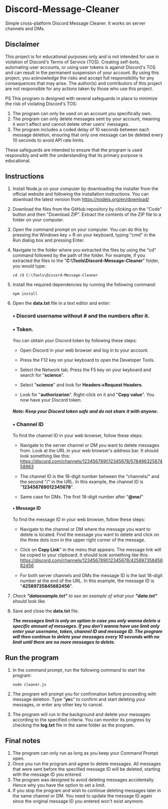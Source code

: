# Discord-Message-Cleaner
Simple cross-platform Discord Message Cleaner. It works on server channels and DMs.

## Disclaimer

This project is for educational purposes only and is not intended for use in violation of Discord's Terms of Service (TOS). Creating self-bots, automating user accounts, or using user tokens is against Discord's TOS and can result in the permanent suspension of your account. By using this project, you acknowledge the risks and accept full responsibility for any consequences that may arise. The author(s) and contributors of this project are not responsible for any actions taken by those who use this project.

PS
This program is designed with several safeguards in place to minimize the risk of violating Discord's TOS:

1. The program can only be used on an account you specifically own.
2. The program can only delete messages sent by your account, meaning it won't affect and cannot delete other users' messages.
3. The program includes a coded delay of 10 seconds between each message deletion, ensuring that only one message can be deleted every 10 seconds to avoid API rate limits.

These safeguards are intended to ensure that the program is used responsibly and with the understanding that its primary purpose is educational.

## Instructions

1. Install Node.js on your computer by downloading the installer from the official website and following the installation instructions. You can download the latest version from https://nodejs.org/en/download/

2. Download the files from the GitHub repository by clicking on the "Code" button and then "Download ZIP". Extract the contents of the ZIP file to a folder on your computer.

3. Open the command prompt on your computer. You can do this by pressing the Windows key + R on your keyboard, typing "cmd" in the Run dialog box and pressing Enter.

4. Navigate to the folder where you extracted the files by using the "cd" command followed by the path of the folder. For example, if you extracted the files to the "**C:\Tools\Discord-Message-Cleaner**" folder, you would type:

       cd /d C:\Tools\Discord-Message-Cleaner

5. Install the required dependencies by running the following command:

       npm install

6. Open the **data.txt** file in a text editor and enter:


      ### • **Discord username** without # and the numbers after it.

      ### • **Token**.
      You can obtain your Discord token by following these steps:
      
      - Open Discord in your web browser and log in to your account.
      
      - Press the F12 key on your keyboard to open the Developer Tools.
      
      - Select the Network tab. Press the F5 key on your keyboard and search for "**science**".
      
      - Select "**science**" and look for **Headers->Request Headers**.
      
      - Look for "**authorizarion**". Right-click on it and "**Copy value**". You now have your Discord token.

      #### _**Note: Keep your Discord token safe and do not share it with anyone.**_

      ### • **Channel ID**
      To find the channel ID in your web browser, follow these steps:

      - Navigate to the server channel or DM you want to delete messages from.
      Look at the URL in your web browser's address bar. It should look something like this: https://discord.com/channels/123456789012345678/57849632587458963
      
      - The channel ID is the 18-digit number between the "channels/" and the second "/" in the URL. In this example, the channel ID is "**123456789012345678**".
     
      - Same case for DMs. The first 18-digit number after "**@me/**"

      #### • **Message ID**
      To find the message ID in your web browser, follow these steps:

      - Navigate to the channel or DM where the message you want to delete is located.
      Find the message you want to delete and click on the three dots icon in the upper right corner of the message.
      
      - Click on **Copy Link**" in the menu that appears.
      The message link will be copied to your clipboard. It should look something like this: https://discord.com/channels/123456789012345678/42589735845682456
    
      - For both server channels and DMs the message ID is the last 18-digit number at the end of the URL. In this example, the message ID is "**42589735845682456**".

7. _Check **"dataexample.txt"** to see an example of what your **"data.txt"** should look like._
8. Save and close the **data.txt** file.
      
      **_The messages limit is only an option in case you only wanna delete a specific amount of messages. If you don't wanna have use limit only enter your username, token, channel ID and message ID. The program will then continue to delete your messages every 10 seconds with no limit until there are no more messages to delete._**

## Run the program

1. In the command prompt, run the following command to start the program:

       node cleaner.js

2. The program will prompt you for confirmation before proceeding with message deletion. Type "**ye**s" to confirm and start deleting your messages, or enter any other key to cancel.

3. The program will run in the background and delete your messages according to the specified criteria. You can monitor its progress by checking the **log.txt** file in the same folder as the program.

## Final notes

1. The program can only run as long as you keep your Command Prompt open.
2. Once you run the program and agree to delete messages. All messages that were sent before the specified message ID will be deleted, starting with the message ID you entered.
3. The program was designed to avoid deleting messages accidentally. Hence why you have the option to set a limit.
4. If you stop the program and wish to continue deleting messages later in the same channel or DM. You need to update the message ID again since the original message ID you entered won't exist anymore.
